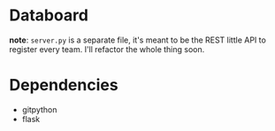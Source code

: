 # Databoard

**note**: `server.py` is a separate file, it's meant to be the REST little API to register every team. I'll refactor the whole thing soon.


# Dependencies

 - gitpython
 - flask